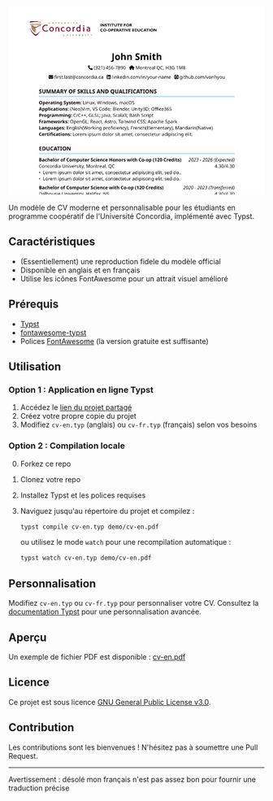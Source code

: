 ![Capture d'écran du modèle de CV](./demo/screenshot-1.png)

Un modèle de CV moderne et personnalisable pour les étudiants en programme coopératif de l'Université Concordia, implémenté avec Typst.

## Caractéristiques

- (Essentiellement) une reproduction fidele du modèle official
- Disponible en anglais et en français
- Utilise les icônes FontAwesome pour un attrait visuel amélioré

## Prérequis

- [Typst](https://typst.app/)
- [fontawesome-typst](https://typst.app/universe/package/fontawesome/)
- Polices [FontAwesome](https://fontawesome.com/download) (la version gratuite est suffisante)

## Utilisation

### Option 1 : Application en ligne Typst

1. Accédez le [lien du projet partagé](https://typst.app/project/r36V3BAECA0emwXqFcOr5B)
2. Créez votre propre copie du projet
3. Modifiez `cv-en.typ` (anglais) ou `cv-fr.typ` (français) selon vos besoins

### Option 2 : Compilation locale

0. Forkez ce repo
1. Clonez votre repo
2. Installez Typst et les polices requises
3. Naviguez jusqu'au répertoire du projet et compilez :
   ```bash
   typst compile cv-en.typ demo/cv-en.pdf
   ```

   ou utilisez le mode `watch` pour une recompilation automatique :
   ```bash
   typst watch cv-en.typ demo/cv-en.pdf
   ```

## Personnalisation

Modifiez `cv-en.typ` ou `cv-fr.typ` pour personnaliser votre CV. Consultez la [documentation Typst](https://typst.app/docs/) pour une personnalisation avancée.

## Aperçu

Un exemple de fichier PDF est disponible : [cv-en.pdf](./demo/cv-en.pdf)

## Licence

Ce projet est sous licence [GNU General Public License v3.0](LICENSE).

## Contribution

Les contributions sont les bienvenues ! N'hésitez pas à soumettre une Pull Request.

---

Avertissement : désolé mon français n'est pas assez bon pour fournir une traduction précise
